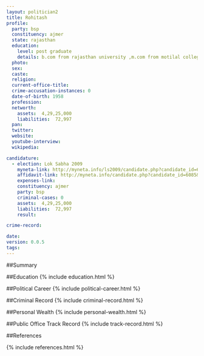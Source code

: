 ```yaml
---
layout: politician2
title: Rohitash
profile: 
  party: bsp
  constituency: ajmer
  state: rajasthan
  education: 
    level: post graduate
    details: b.com from rajasthan university ,m.com from motilal college jhunjhunu, llb rajasthan university, llm
  photo: 
  sex: 
  caste: 
  religion: 
  current-office-title: 
  crime-accusation-instances: 0
  date-of-birth: 1958
  profession: 
  networth: 
    assets:  4,29,25,000
    liabilities:  72,997
  pan: 
  twitter: 
  website: 
  youtube-interview: 
  wikipedia: 

candidature: 
  - election: Lok Sabha 2009
    myneta-link: http://myneta.info/ls2009/candidate.php?candidate_id=6085
    affidavit-link: http://myneta.info/candidate.php?candidate_id=6085&scan=original
    expenses-link: 
    constituency: ajmer 
    party: bsp
    criminal-cases: 0
    assets:  4,29,25,000
    liabilities:  72,997
    result:  

crime-record: 

date: 
version: 0.0.5
tags: 
---
```

##Summary


##Education
{% include education.html %}


##Political Career
{% include political-career.html %}


##Criminal Record
{% include criminal-record.html %}


##Personal Wealth
{% include personal-wealth.html %}


##Public Office Track Record
{% include track-record.html %}


##References


{% include references.html %}